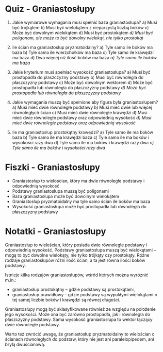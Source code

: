  # Quiz - Graniastosłupy
1. Jakie wymiarowe wymagania musi spełnić baza graniastosłupa?
   a) Musi być trójkątem
   b) Musi być wielokątem z nieparzystą liczbą boków
   c) Może być dowolnym wielokątem
   d) Musi być prostokątem
   *d) Musi być poligonom, ale może to być dowolny wielokąt, nie tylko prostokąt*

2. Ile ścian ma graniastosłup pryzmatoidalny?
   a) Tyle samo ile boków ma baza
   b) Tyle samo ile wierzchołków ma baza
   c) Tyle samo ile krawędzi ma baza
   d) Dwa więcej niż ilość boków ma baza
   *a) Tyle samo ile boków ma baza*

3. Jakie kryterium musi spełniać wysokość graniastosłupa?
   a) Musi być prostopadła do płaszczyzny podstawy
   b) Musi być równoległa do płaszczyzny podstawy
   c) Może być dowolnym wektorem
   d) Może być prostopadła lub równoległa do płaszczyzny podstawy
   *d) Może być prostopadła lub równoległa do płaszczyzny podstawy*

4. Jakie wymagania muszą być spełnione aby figura była graniastosłupem?
   a) Musi mieć dwie równoległe podstawy
   b) Musi mieć dwie lub więcej równoległych ścian
   c) Musi mieć dwie równoległe krawędzi
   d) Musi mieć dwie równoległe podstawy oraz odpowiednią wysokość
   *d) Musi mieć dwie równoległe podstawy oraz odpowiednią wysokość*

5. Ile ma graniastosłup prostokątny krawędzi?
   a) Tyle samo ile ma boków baza
   b) Tyle samo ile ma krawędzi baza
   c) Tyle samo ile ma boków i wysokości razy dwa
   d) Tyle samo ile ma boków i krawędzi razy dwa
   *c) Tyle samo ile ma boków i wysokości razy dwa*

# Fiszki - Graniastosłupy
- Graniastosłup to wielościan, który ma dwie równoległe podstawy i odpowiednią wysokość
- Podstawy graniastosłupa muszą być poligonami
- Baza graniastosłupa może być dowolnym wielokątem
- Graniastosłup pryzmatoidalny ma tyle samo ścian ile boków ma baza
- Wysokość graniastosłupa może być prostopadła lub równoległa do płaszczyzny podstawy

# Notatki - Graniastosłupy
Graniastosłup to wielościan, który posiada dwie równoległe podstawy i odpowiednią wysokość. Podstawy graniastosłupa muszą być wielokątami – mogą to być dowolne wielokąty, nie tylko trójkąty czy prostokąty. Różne rodzaje graniastosłupów różni ilość ścian, a ta jest równa ilości boków podstawy.

Istnieje kilka rodzajów graniastosłupów, wśród których można wyróżnić m.in.:

- graniastosłup prostokątny – gdzie podstawy są prostokątami,
- graniastosłup prawidłowy – gdzie podstawy są wypukłymi wielokątami o tej samej liczbie boków i krawędzi są równej długości.

Graniastosłupy mogą być sklasyfikowane również ze względu na położenie jego wysokości. Może ona być zarówno prostopadła, jak i równoległa do płaszczyzny podstawy. Sama wysokość graniastosłupa to wektor łączący dwie równoległe podstawy.

Warto też zwrócić uwagę, że graniastosłup pryzmatoidalny to wielościan o ścianach równoległych do podstaw, który nie jest ani paralelopipedem, ani bryłą dwuścianową.